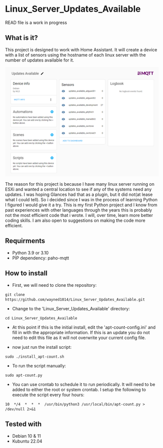 # Linux_Server_Updates_Available
READ file is a work in progress

## What is it?

This project is designed to work with Home Assistant.  It will create a device with a list of sensors using the hostname of each linux server with the number of updates available for it.

![alt text](https://github.com/wayned1014/Linux_Server_Updates_Available/blob/master/images/screen_shot.png)

The reason for this project is because I have many linux server running on ESXi and wanted a central location to see if any of the systems need any updates.  I was hoping Glances had that as a plugin, but it did not(at lease what I could tell).  So i decided since I was in the process of learning Python I figured I would give it a try.  This is my first Python project and I know from past experiences with other languages through the years this is probably not the most efficient code that i wrote.  I will, over time, learn more better coding skills.  I am also open to suggestions on making the code more efficient.

## Requirments

+ Python 3.9 or 3.10
+ PIP dependency: paho-mqtt

## How to install

+ First, we will need to clone the repository:

```
git clone https://github.com/wayned1014/Linux_Server_Updates_Available.git
```

+ Change to the 'Linux_Server_Updates_Available' directory:

```
cd Linux_Server_Updates_Available
```

+  At this point if this is the initial install, edit the 'apt-count-config.ini' and fill in with the appropriate information.  If this is an update you do not need to edit this file as it will not overwrite your current config file.

+ now just run the install script:

```
sudo ./install_apt-count.sh
```

+ To run the script manually:

```
sudo apt-count.py
```

+ You can use crontab to schedule it to run periodically.  It will need to be added to either the root or system crontab.  I setup the following to execute the script every four hours:

```
10  */4  *  *  *  /usr/bin/python3 /usr/local/bin/apt-count.py > /dev/null 2>&1
```

## Tested with

+ Debian 10 & 11
+ Kubuntu 22.04
